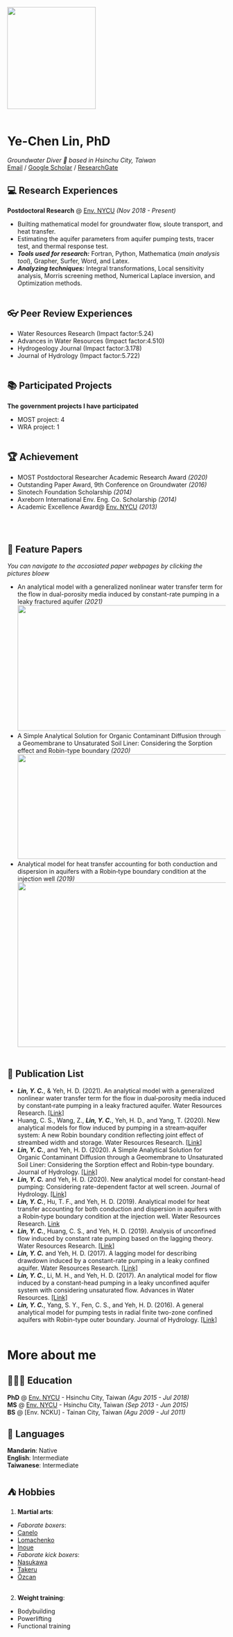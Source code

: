  <img src="https://user-images.githubusercontent.com/89235885/130341558-25d0b1bc-bd0a-4af4-ac9a-08b8b1f322e2.png" width="203.8" height="235.4"><br><br>
 # Ye-Chen Lin, PhD <br>

_Groundwater Diver 🤿 based in Hsinchu City, Taiwan_ <br>
[Email](mailto:aar246860@gmail.com) / [Google Scholar](https://scholar.google.com.tw/citations?user=PW0RFf0AAAAJ&hl=zh-TW) / [ResearchGate](https://www.researchgate.net/profile/Ye-Chen-Lin) <br>
## 💻 Research Experiences
**Postdoctoral Research** @ [Env. NYCU](https://www.ev.nctu.edu.tw/) _(Nov 2018 - Present)_ <br>
  - Builting mathematical model for groundwater flow, sloute transport, and heat transfer.
  - Estimating the aquifer parameters from aquifer pumping tests, tracer test, and thermal response test.
  - **_Tools used for research:_** Fortran, Python, Mathematica (_main analysis tool_), Grapher, Surfer, Word, and Latex.
  - **_Analyzing techniques:_** Integral transformations, Local sensitivity analysis, Morris screening method, Numerical Laplace inversion, and Optimization methods.
<br><br>

## 👓 Peer Review Experiences
  - Water Resources Research (Impact factor:5.24)
  - Advances in Water Resources (Impact factor:4.510)
  - Hydrogeology Journal (Impact factor:3.178)
  - Journal of Hydrology (Impact factor:5.722)
<br><br>

## 📚 Participated Projects
**The government projects I have participated** <br>
 - MOST project: 4
 - WRA project: 1
<br><br>

## 🏆 Achievement <br>
 - MOST Postdoctoral Researcher Academic Research Award _(2020)_
 - Outstanding Paper Award, 9th Conference on Groundwater _(2016)_
 - Sinotech Foundation Scholarship _(2014)_
 - Axreborn International Env. Eng. Co. Scholarship _(2014)_
 - Academic Excellence Award@ [Env. NYCU](https://www.ev.nctu.edu.tw/)  _(2013)_

<br><br>

## 📰 Feature Papers <br>
_You can navigate to the accosiated paper webpages by clicking the pictures bloew_
 - An analytical model with a generalized nonlinear water 
transfer term for the flow in dual-porosity media induced by constant-rate pumping in a leaky fractured aquifer _(2021)_<br>
[<img src="https://user-images.githubusercontent.com/89235885/130339684-2cd6200b-9826-4bc1-8530-c2a3e6e8f1cc.png" width="519.5" height="289">](https://doi.org/10.1029/2020WR029186)
 - A Simple Analytical Solution for Organic Contaminant Diffusion through a Geomembrane to Unsaturated Soil Liner: Considering the Sorption effect and Robin-type boundary _(2020)_<br>
[<img src="https://user-images.githubusercontent.com/89235885/130339759-a1a1de6b-931a-48ef-8274-26dc4a23dc44.png" width="519.5" height="240.54">](https://doi.org/10.1016/j.jhydrol.2020.124873)
 - Analytical model for heat transfer accounting for both conduction and dispersion in aquifers with a Robin‐type boundary condition at the injection well _(2019)_<br>
[<img src="https://user-images.githubusercontent.com/89235885/130339725-1906eb76-2e39-469a-bdea-9b87da124434.png" width="519.5" height="378.78">](https://doi.org/10.1029/2019WR024966)
<br><br>

## 📝 Publication List <br>
- **_Lin, Y. C._**, & Yeh, H. D. (2021). An analytical model with a generalized nonlinear water transfer term for the flow in dual‐porosity media induced by constant‐rate pumping in a leaky fractured aquifer. Water Resources Research. [[Link]](https://doi.org/10.1029/2020WR029186)
- Huang, C. S., Wang, Z., **_Lin, Y. C._**, Yeh, H. D., and Yang, T. (2020). New analytical models for flow induced by pumping in a stream‐aquifer system: A new Robin boundary condition reflecting joint effect of streambed width and storage. Water Resources Research. [[Link]](https://doi.org/10.1029/2019WR026352)
- **_Lin, Y. C._**, and Yeh, H. D. (2020). A Simple Analytical Solution for Organic Contaminant Diffusion through a Geomembrane to Unsaturated Soil Liner: Considering the Sorption effect and Robin-type boundary. Journal of Hydrology. [[Link]](https://doi.org/10.1016/j.jhydrol.2020.124873)
- **_Lin, Y. C._** and Yeh, H. D. (2020). New analytical model for constant-head pumping: Considering rate-dependent factor at well screen. Journal of Hydrology. [[Link]](https://doi.org/10.1016/j.jhydrol.2019.124395)
- **_Lin, Y. C._**, Hu, T. F., and Yeh, H. D. (2019). Analytical model for heat transfer accounting for both conduction and dispersion in aquifers with a Robin‐type boundary condition at the injection well. Water Resources Research. [Link](https://doi.org/10.1029/2019WR024966)
- **_Lin, Y. C._**, Huang, C. S., and Yeh, H. D. (2019). Analysis of unconfined flow induced by constant rate pumping based on the lagging theory. Water Resources Research. [[Link]](https://doi.org/10.1029/2018WR023893)
- **_Lin, Y. C._** and Yeh, H. D. (2017). A lagging model for describing drawdown induced by a constant-rate pumping in a leaky confined aquifer. Water Resources Research. [[Link]](https://doi.org/10.1002/2017WR021115)
- **_Lin, Y. C._**, Li, M. H., and Yeh, H. D. (2017). An analytical model for flow induced by a constant-head pumping in a leaky unconfined aquifer system with considering unsaturated flow. Advances in Water Resources. [[Link]](https://doi.org/10.1016/j.advwatres.2017.05.018)
- **_Lin, Y. C._**, Yang, S. Y., Fen, C. S., and Yeh, H. D. (2016). A general analytical model for pumping tests in radial finite two-zone confined aquifers with Robin-type outer boundary. Journal of Hydrology. [[Link]](https://doi.org/10.1016/j.jhydrol.2016.07.028)
<br><br>

# More about me
## 👩🏼‍🎓 Education <br>
**PhD** @ [Env. NYCU](https://www.ev.nctu.edu.tw/) - Hsinchu City, Taiwan _(Agu 2015 - Jul 2018)_ <br>
**MS** @ [Env. NYCU](https://www.ev.nctu.edu.tw/) - Hsinchu City, Taiwan _(Sep 2013 - Jun 2015)_ <br>
**BS** @ [Env. NCKU] - Tainan City, Taiwan _(Agu 2009 - Jul 2011)_ <br>
## 💬 Languages <br>
**Mandarin**: Native <br>
**English**: Intermediate <br>
**Taiwanese**: Intermediate <br>
## ⛺ Hobbies <br>
1. **Martial arts**: <br>
- _Faborate boxers_:
- [Canelo](https://en.wikipedia.org/wiki/Canelo_%C3%81lvarez)
- [Lomachenko](https://en.wikipedia.org/wiki/Vasiliy_Lomachenko)
- [Inoue](https://en.wikipedia.org/wiki/Naoya_Inoue)
- _Faborate kick boxers_:
- [Nasukawa](https://en.wikipedia.org/wiki/Tenshin_Nasukawa)
- [Takeru](https://en.wikipedia.org/wiki/Takeru_Segawa)
- [Özcan](https://en.wikipedia.org/wiki/Tayfun_%C3%96zcan) <br><br>
2. **Weight training**: <br>
- Bodybuilding
- Powerlifting
- Functional training <br>
<br><br>

